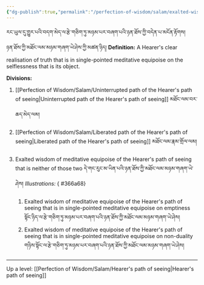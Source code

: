 ```yaml
---
{"dg-publish":true,"permalink":"/perfection-of-wisdom/salam/exalted-wisdom-of-meditative-equipoise-of-the-hearer-s-path-of-seeing/"}
---
```


རང་ཡུལ་དུ་གྱུར་པའི་བདག་མེད་ལ་རྩེ་གཅིག་ཏུ་མཉམ་པར་བཞག་པའི་ཉན་ཐོས་ཀྱི་བདེན་པ་མངོན་རྟོགས།<br>ཉན་ཐོས་ཀྱི་མཐོང་ལམ་མཉམ་གཞག་ཡེ་ཤེས་ཀྱི་མཚན་ཉིད།
**Definition:** A Hearer's clear realisation of truth that is in single-pointed meditative equipoise on the selflessness that is its object.

**Divisions:**
1. [[Perfection of Wisdom/Salam/Uninterrupted path of the Hearer's path of seeing\|Uninterrupted path of the Hearer's path of seeing]] མཐོང་ལམ་བར་ཆད་མེད་ལམ།
2. [[Perfection of Wisdom/Salam/Liberated path of the Hearer's path of seeing\|Liberated path of the Hearer's path of seeing]] མཐོང་ལམ་རྣམ་གྲོལ་ལམ།
3. Exalted wisdom of meditative equipoise of the Hearer's path of seeing that is neither of those two
   དེ་གང་རུང་མ་ཡིན་པའི་ཉན་ཐོས་ཀྱི་མཐོང་ལམ་མཉམ་གཞག་ཡེ་ཤེས།
   *Illustrations:*
{ #366a68}

   1. Exalted wisdom of meditative equipoise of the Hearer's path of seeing that is in single-pointed meditative equipoise on emptiness
      སྟོང་ཉིད་ལ་རྩེ་གཅིག་ཏུ་མཉམ་པར་བཞག་པའི་ཉན་ཐོས་ཀྱི་མཐོང་ལམ་མཉམ་གཞག་ཡེ་ཤེས།
   2. Exalted wisdom of meditative equipoise of the Hearer's path of seeing that is in single-pointed meditative equipoise on non-duality
      གཉིས་སྟོང་ལ་རྩེ་གཅིག་ཏུ་མཉམ་པར་བཞག་པའི་ཉན་ཐོས་ཀྱི་མཐོང་ལམ་མཉམ་གཞག་ཡེ་ཤེས།

---
Up a level: [[Perfection of Wisdom/Salam/Hearer's path of seeing\|Hearer's path of seeing]]